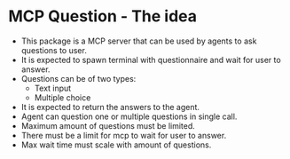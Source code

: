 # MCP Question - The idea

- This package is a MCP server that can be used by agents to ask questions to user.
- It is expected to spawn terminal with questionnaire and wait for user to answer.
- Questions can be of two types:
  - Text input
  - Multiple choice
- It is expected to return the answers to the agent.
- Agent can question one or multiple questions in single call.
- Maximum amount of questions must be limited.
- There must be a limit for mcp to wait for user to answer.
- Max wait time must scale with amount of questions.
